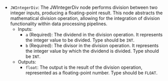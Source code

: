 - `JWIntegerDiv`: The JWIntegerDiv node performs division between two integer inputs, producing a floating-point result. This node abstracts the mathematical division operation, allowing for the integration of division functionality within data processing pipelines.
    - Inputs:
        - `a` (Required): The dividend in the division operation. It represents the integer value to be divided. Type should be `INT`.
        - `b` (Required): The divisor in the division operation. It represents the integer value by which the dividend is divided. Type should be `INT`.
    - Outputs:
        - `float`: The output is the result of the division operation, represented as a floating-point number. Type should be `FLOAT`.
